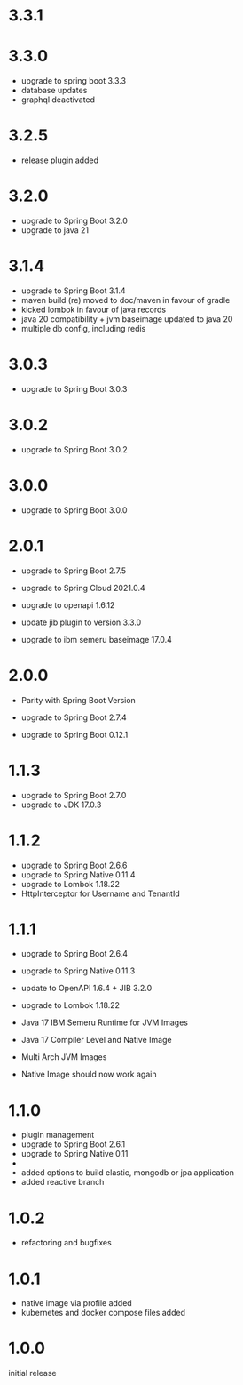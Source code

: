 # 3.3.1

# 3.3.0
- upgrade to spring boot 3.3.3
- database updates
- graphql deactivated

# 3.2.5
- release plugin added

# 3.2.0
- upgrade to Spring Boot 3.2.0
- upgrade to java 21

# 3.1.4
- upgrade to Spring Boot 3.1.4
- maven build (re) moved to doc/maven in favour of gradle
- kicked lombok in favour of java records
- java 20 compatibility + jvm baseimage updated to java 20
- multiple db config, including redis

# 3.0.3
- upgrade to Spring Boot 3.0.3

# 3.0.2
- upgrade to Spring Boot 3.0.2

# 3.0.0
- upgrade to Spring Boot 3.0.0

# 2.0.1
- upgrade to Spring Boot 2.7.5
- upgrade to Spring Cloud 2021.0.4
- upgrade to openapi 1.6.12

- update jib plugin to version 3.3.0
- upgrade to ibm semeru baseimage 17.0.4

# 2.0.0
- Parity with Spring Boot Version

- upgrade to Spring Boot 2.7.4
- upgrade to Spring Boot 0.12.1

# 1.1.3
- upgrade to Spring Boot 2.7.0
- upgrade to JDK 17.0.3

# 1.1.2
- upgrade to Spring Boot 2.6.6
- upgrade to Spring Native 0.11.4
- upgrade to Lombok 1.18.22
- HttpInterceptor for Username and TenantId

# 1.1.1
- upgrade to Spring Boot 2.6.4
- upgrade to Spring Native 0.11.3
- update to OpenAPI 1.6.4 + JIB 3.2.0 
- upgrade to Lombok 1.18.22

- Java 17 IBM Semeru Runtime for JVM Images
- Java 17 Compiler Level and Native Image
- Multi Arch JVM Images
                           
- Native Image should now work again

# 1.1.0
- plugin management
- upgrade to Spring Boot 2.6.1
- upgrade to Spring Native 0.11
- 
- added options to build elastic, mongodb or jpa application
- added reactive branch

# 1.0.2
- refactoring and bugfixes

# 1.0.1
- native image via profile added
- kubernetes and docker compose files added

# 1.0.0
initial release